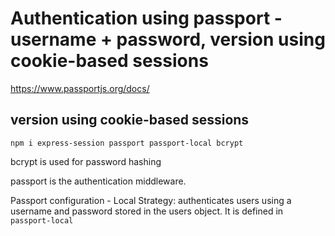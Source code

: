 # Authentication using passport - username + password, version using cookie-based sessions

<https://www.passportjs.org/docs/>

## version using cookie-based sessions

`npm i express-session passport passport-local bcrypt`

bcrypt is used for password hashing

passport is the authentication middleware.

Passport configuration - Local Strategy: authenticates users using a username and password stored in the users object. It is defined in `passport-local`
